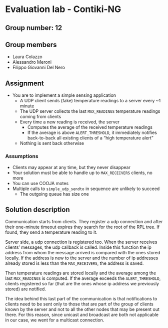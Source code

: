 # Evaluation lab - Contiki-NG

## Group number: 12

## Group members

- Laura Colazzo
- Alessandro Meroni
- Filippo Giovanni Del Nero

## Assignment
- You are to implement a simple sensing application
	- A UDP client sends (fake) temperature readings to a
server every ~1 minute
	- The UDP server collects the last `MAX_READINGS` temperature readings coming from clients
	- Every time a new reading is received, the server
		- Computes the average of the received temperature readings
		- If the average is above `ALERT_THRESHOLD`, it immediately notifies back-to-back all existing clients of a “high temperature alert”
	- Nothing is sent back otherwise

### Assumptions

- Clients may appear at any time, but they never disappear
- Your solution must be able to handle up to `MAX_RECEIVERS` clients, no more
- You can use COOJA motes
- Multiple calls to `simple_udp_sendto` in sequence are unlikely to succeed
	- The outgoing queue has size one

## Solution description
Communication starts from clients. They register a udp connection and after their one-minute timeout expires they search for the root of the RPL tree. If found, they send a temperature reading to it. 

Server side, a udp connection is registered too. When the server receives clients’ messages, the udp callback is called. Inside this function the ip address from whom the message arrived is compared with the ones stored locally. If the address is new to the server and the number of ip addresses already stored is less than the `MAX_RECEIVERS`, the address is saved.

Then temperature readings are stored locally and the average among the last `MAX_READINGS` is computed. If the average exceeds the `ALERT_THRESHOLD`, clients registered so far (that are the ones whose ip address we previously stored) are notified.

The idea behind this last part of the communication is that notifications to clients need to be sent only to those that are part of the group of clients known by the server and not to all the other nodes that may be present out there. For this reason, since unicast and broadcast are both not applicable in our case, we went for a multicast connection.

